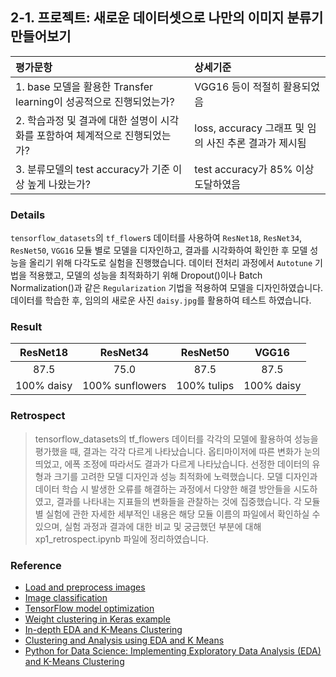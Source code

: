 ## 2-1. 프로젝트: 새로운 데이터셋으로 나만의 이미지 분류기 만들어보기

| 평가문항  | 상세기준 | 
| :--- | :--- | 
| 1. base 모델을 활용한 Transfer learning이 성공적으로 진행되었는가? | VGG16 등이 적절히 활용되었음 | 
| 2. 학습과정 및 결과에 대한 설명이 시각화를 포함하여 체계적으로 진행되었는가? | loss, accuracy 그래프 및 임의 사진 추론 결과가 제시됨 |   
| 3. 분류모델의 test accuracy가 기준 이상 높게 나왔는가? | test accuracy가 85% 이상 도달하였음 | 

### Details

`tensorflow_datasets`의 `tf_flower`s 데이터를 사용하여 `ResNet18`, `ResNet34`, `ResNet50`, `VGG16` 모듈 별로 모델을 디자인하고, 결과를 시각화하여 확인한 후 모델 성능을 올리기 위해 다각도로 실험을 진행했습니다. 데이터 전처리 과정에서 `Autotune` 기법을 적용했고, 모델의 성능을 최적화하기 위해 Dropout()이나 Batch Normalization()과 같은 `Regularization` 기법을 적용하여 모델을 디자인하였습니다. 데이터를 학습한 후, 임의의 새로운 사진 `daisy.jpg`를 활용하여 테스트 하였습니다.

### Result

| **ResNet18** | **ResNet34** | **ResNet50** | **VGG16** | 
| :---: | :---: | :---: | :---: | 
| 87.5 | 75.0 | 87.5 | 87.5 |
| 100% daisy | 100% sunflowers | 100% tulips | 100% daisy |

### Retrospect

>tensorflow_datasets의 tf_flowers 데이터를 각각의 모델에 활용하여 성능을 평가했을 때, 결과는 각각 다르게 나타났습니다. 옵티마이저에 따른 변화가 눈의 띄었고, 에폭 조정에 따라서도 결과가 다르게 나타났습니다. 선정한 데이터의 유형과 크기를 고려한 모델 디자인과 성능 최적화에 노력했습니다. 모델 디자인과 데이터 학습 시 발생한 오류를 해결하는 과정에서 다양한 해결 방안들을 시도하였고, 결과를 나타내는 지표들의 변화들을 관찰하는 것에 집중했습니다. 각 모듈 별 실험에 관한 자세한 세부적인 내용은 해당 모듈 이름의 파일에서 확인하실 수 있으며, 실험 과정과 결과에 대한 비교 및 궁금했던 부분에 대해 xp1_retrospect.ipynb 파일에 정리하였습니다.

### Reference

* [Load and preprocess images](https://www.tensorflow.org/tutorials/load_data/images)
* [Image classification](https://www.tensorflow.org/tutorials/images/classification)
* [TensorFlow model optimization](https://www.tensorflow.org/model_optimization/guide)
* [Weight clustering in Keras example](https://www.tensorflow.org/model_optimization/guide/clustering/clustering_example)
* [In-depth EDA and K-Means Clustering](https://www.kaggle.com/code/thebrownviking20/in-depth-eda-and-k-means-clustering)
* [Clustering and Analysis using EDA and K Means](https://www.kaggle.com/code/ham9615/clustering-and-analysis-using-eda-and-k-means)
* [Python for Data Science: Implementing Exploratory Data Analysis (EDA) and K-Means Clustering](https://medium.com/@aziszamcalvin/python-for-data-science-implementing-exploratory-data-analysis-eda-and-k-means-clustering-bcf1d24adc12)